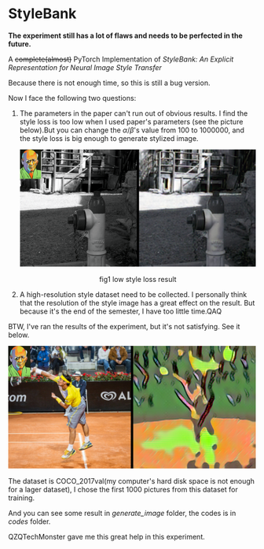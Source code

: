 # StyleBank

**The experiment still has a lot of flaws and needs to be perfected in the future.**

A ~~complete(almost)~~ PyTorch Implementation of *StyleBank: An Explicit Representation for Neural Image Style Transfer*

Because there is not enough time, so this is still a bug version.

Now I face the following two questions:

1. The parameters in the paper can't run out of obvious results. I find the style loss is too low when I used paper's parameters (see the picture below).But you can change the $\alpha / \beta$'s value from 100 to 1000000,  and the style loss is big enough to generate stylized image.

   ![low_style_loss_result](generate_images/history_results/7_th_result.png)

   <center>fig1 low style loss result</center>

2. A high-resolution style dataset need to be collected. I personally think that the resolution of the style image has a great effect on the result. But because it's the end of the semester, I have too little time.QAQ

BTW, I've ran the results of the experiment, but it's not satisfying. See it below.

![](generate_images/history_results/8_th_result.png)

The dataset is COCO_2017val(my computer's hard disk space is not enough for a lager dataset), I chose the first 1000 pictures from this dataset for training.

And you can see some result in *generate_image* folder, the codes is in *codes* folder.

QZQTechMonster gave me this great help in this experiment.